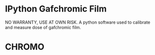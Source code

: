# IPython Gafchromic Film

NO WARRANTY, USE AT OWN RISK.
A python software used to calibrate and measure dose of gafchromic film.
# CHROMO
